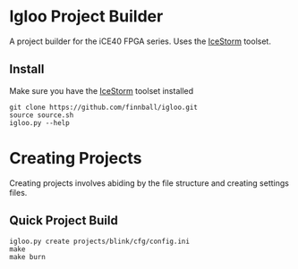 # Igloo Project Builder
A project builder for the iCE40 FPGA series. Uses the [IceStorm](http://www.clifford.at/icestorm/) toolset.

## Install 
Make sure you have the [IceStorm](http://www.clifford.at/icestorm/) toolset installed

```
git clone https://github.com/finnball/igloo.git
source source.sh
igloo.py --help
```
# Creating Projects

Creating projects involves abiding by the file structure and creating settings files.

## Quick Project Build

```
igloo.py create projects/blink/cfg/config.ini
make
make burn
```
